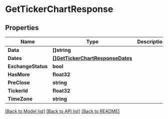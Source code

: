 # GetTickerChartResponse

## Properties

Name | Type | Description | Notes
------------ | ------------- | ------------- | -------------
**Data** | **[]string** |  | [optional] 
**Dates** | [**[]GetTickerChartResponseDates**](GetTickerChartResponse_dates.md) |  | [optional] 
**ExchangeStatus** | **bool** |  | [optional] 
**HasMore** | **float32** |  | [optional] 
**PreClose** | **string** |  | [optional] 
**TickerId** | **float32** |  | [optional] 
**TimeZone** | **string** |  | [optional] 

[[Back to Model list]](../README.md#documentation-for-models) [[Back to API list]](../README.md#documentation-for-api-endpoints) [[Back to README]](../README.md)


